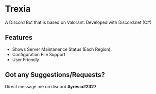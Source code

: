 # Trexia
A Discord Bot that is based on Valorant. Developed with Discord.net (C#)

## Features
- Shows Server Maintanence Status (Each Region).
- Configuration File Support
- User Friendly

## Got any Suggestions/Requests?
Direct message me on discord **Ayresia#2327**
